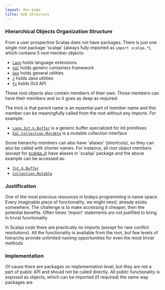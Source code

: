 ```yaml
---
layout: doc-page
title: H2O Structure
---
```

### Hierarchical Objects Organization Structure

From a user prospective Scalqa does not have packages. There is just one single root package 'scalqa' 
(always fully imported as `import scalqa.*`), which contains 5 root member objects:

- [`Lang`](../../api/scalqa/Lang$.html) holds language extensions
- [`Val`](../../api/scalqa/Val$.html)   holds generic containers framework
- [`Gen`](../../api/scalqa/Gen$.html)   holds general utilities
- [`J`](../../api/scalqa/J$.html)       holds Java utilities
- [`Fx`](../../api/scalqa/Fx$.html)     holds GUI API
  
These root objects also contain members of their own. Those members can have their members and so it goes as deep as required.

The trick is that parent name is an essential part of member name and this member can be meaningfully called from the root 
without any imports.
For example:

- [`Lang.Int.G.Buffer`](../../api/scalqa/lang/int/g/Buffer.html) is a generic buffer specialized for Int primitives  
- [`Val.Collection.Mutable`](../../api/scalqa/val/collection/Mutable.html) is a mutable collection interface   

Some hierarchy members can also have 'aliases' (shortcuts), so they can also be called 
with shorter names. For instance, all root object members (except for [scalqa.J](../../api/scalqa/J$.html)) have aliases in 'scalqa' package and the above 
example can be accessed as:
 
- [`Int.G.Buffer`](../../api/scalqa/lang/int/g/Buffer.html) 
- [`Collection.Mutable`](../../api/scalqa/val/collection/Mutable.html)    

### Justification

One of the most precious resources in todays programming is name space. Every imaginable piece of functionality, we might need, 
already exists somewhere. The challenge is to make accessing it cheaper, then the potential benefits. 
Often times 'import' statements are not justified to bring in trivial functionality

In Scalqa code there are practically no imports (except for rare conflict resolutions). All the functionality is available from the root,
but few levels of hierarchy provide unlimited naming opportunities for even the most trivial methods

### Implementation        

Of cause there are packages on implementation level, but they are not a part of public API and should not be called directly. 
All public functionality is exposed as objects, which can be imported (if required) the same way packages are 
